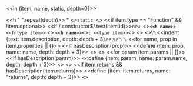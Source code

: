 <<in {item, name, static, depth=0}>>

<<h " ".repeat(depth)>> * <<if static>>`static `<</if>>
   <<if item.type == "Function" && !item.optional>>
     <<if /\.constructor$/.test(item.id)>>`new `<</if>>**`<<h name>>`**`<<fntype item>>`
   <<else>>
     **`<<h name>>`**<<if item.type>>`: <<type item>>`<</if>>
   <</if>>
   <<if item.description>>\␤<<indent {text: item.description, depth: depth + 3}>><</if>>␤␤
   <<for name, prop in item.properties || {}>>
     <<if hasDescription(prop)>>
       <<define {item: prop, name: name, depth: depth + 3}>>
    <</if>>
  <</for>>
  <<for param item.params || []>>
    <<if hasDescription(param)>>
      <<define {item: param, name: param.name, depth: depth + 3}>>
    <</if>>
  <</for>>
  <<if item.returns && hasDescription(item.returns)>>
    <<define {item: item.returns, name: "returns", depth: depth + 3}>>
  <</if>>

